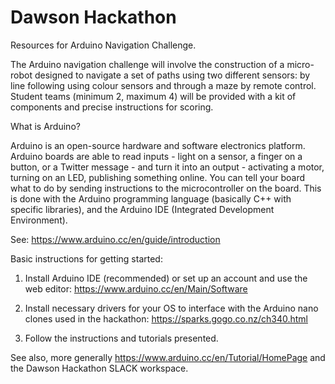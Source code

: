 # Dawson Hackathon 
Resources for Arduino Navigation Challenge.

The Arduino navigation challenge will involve the construction of a micro-robot designed to navigate a set of paths using two different sensors: by line following using colour sensors and through a maze by remote control. Student teams (minimum 2, maximum 4) will be provided with a kit of components and precise instructions for scoring. 

What is Arduino?

Arduino is an open-source hardware and software electronics platform. Arduino boards are able to read inputs - light on a sensor, a finger on a button, or a Twitter message - and turn it into an output - activating a motor, turning on an LED, publishing something online. You can tell your board what to do by sending instructions to the microcontroller on the board. This is done with the Arduino programming language (basically C++ with specific libraries), and the Arduino IDE (Integrated Development Environment).

See: https://www.arduino.cc/en/guide/introduction

Basic instructions for getting started:

1. Install Arduino IDE (recommended) or set up an account and use the web editor:
https://www.arduino.cc/en/Main/Software

2. Install necessary drivers for your OS to interface with the Arduino nano clones used in the hackathon:
https://sparks.gogo.co.nz/ch340.html

3. Follow the instructions and tutorials presented.

See also, more generally https://www.arduino.cc/en/Tutorial/HomePage and the Dawson Hackathon SLACK workspace.


